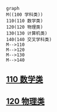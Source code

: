 ```mermaid
graph
M((100 学科类))
110(110 数学类)
120(120 物理类)
130(130 计算机类)
140(140 交叉学科类)
M-->110
M-->120
M-->130
M-->140
```
## [110 数学类]()
## [120 物理类](120/README.md)